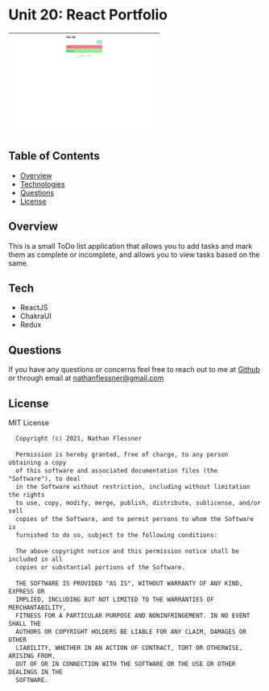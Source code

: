 # Unit 20: React Portfolio

<img src="./Assets/ToDo_Screenshot.png" alt="screenshot" width="300" height="200"/>


## Table of Contents

- [Overview](#overview)
- [Technologies](#technologies)
- [Questions](#questions)
- [License](#license)

## Overview

This is a small ToDo list application that allows you to add tasks and mark them as complete or incomplete, and allows you to view tasks based on the same. 

## Tech

- ReactJS
- ChakraUI
- Redux

## Questions

If you have any questions or concerns feel free to reach out to me at [Github](https://github.com/SirNathanJF) or through email at <nathanflessner@gmail.com>

## License

MIT License

      Copyright (c) 2021, Nathan Flessner

      Permission is hereby granted, free of charge, to any person obtaining a copy
      of this software and associated documentation files (the "Software"), to deal
      in the Software without restriction, including without limitation the rights
      to use, copy, modify, merge, publish, distribute, sublicense, and/or sell
      copies of the Software, and to permit persons to whom the Software is
      furnished to do so, subject to the following conditions:

      The above copyright notice and this permission notice shall be included in all
      copies or substantial portions of the Software.

      THE SOFTWARE IS PROVIDED "AS IS", WITHOUT WARRANTY OF ANY KIND, EXPRESS OR
      IMPLIED, INCLUDING BUT NOT LIMITED TO THE WARRANTIES OF MERCHANTABILITY,
      FITNESS FOR A PARTICULAR PURPOSE AND NONINFRINGEMENT. IN NO EVENT SHALL THE
      AUTHORS OR COPYRIGHT HOLDERS BE LIABLE FOR ANY CLAIM, DAMAGES OR OTHER
      LIABILITY, WHETHER IN AN ACTION OF CONTRACT, TORT OR OTHERWISE, ARISING FROM,
      OUT OF OR IN CONNECTION WITH THE SOFTWARE OR THE USE OR OTHER DEALINGS IN THE
      SOFTWARE.

